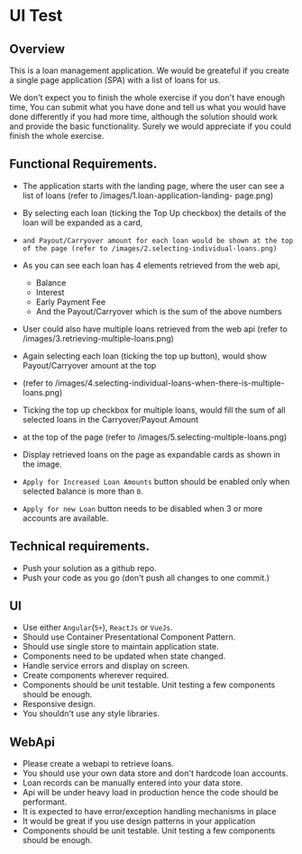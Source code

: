 # UI Test

## Overview

This is a loan management application. We would be greateful if you create a single page application (SPA) with a list of loans for us.

We don't expect you to finish the whole exercise if you don't have enough time, You can submit 
what you have done and tell us what you would have done differently if you had more time, although 
the solution should work and provide the basic functionality. Surely we would appreciate if you could finish the whole exercise.

## Functional Requirements.

* The application starts with the landing page, where the user can see a list of loans (refer to /images/1.loan-application-landing-    page.png)
* By selecting each loan (ticking the Top Up checkbox) the details of the loan will be expanded as a card, 
*	  and Payout/Carryover amount for each loan would be shown at the top of the page (refer to /images/2.selecting-individual-loans.png)
*	As you can see each loan has 4 elements retrieved from the web api, 
    - Balance
    - Interest
    - Early Payment Fee
    - And the Payout/Carryover which is the sum of the above numbers
* User could also have multiple loans retrieved from the web api (refer to /images/3.retrieving-multiple-loans.png)
* Again selecting each loan (ticking the top up button), would show Payout/Carryover amount at the top 
*   (refer to /images/4.selecting-individual-loans-when-there-is-multiple-loans.png)
* Ticking the top up checkbox for multiple loans, would fill the sum of all selected loans in the Carryover/Payout Amount 
*   at the top of the page (refer to /images/5.selecting-multiple-loans.png)

* Display retrieved loans on the page as expandable cards as shown in the image.
* `Apply for Increased Loan Amounts` button should be enabled only when selected balance is more than `0`.
* `Apply for new Loan` button needs to be disabled when 3 or more accounts are available.


## Technical requirements.

*   Push your solution as a github repo.
*   Push your code as you go (don't push all changes to one commit.)

## UI 

*   Use either `Angular`(`5+`), `ReactJs` or `VueJs`.
*   Should use Container Presentational Component Pattern.
*   Should use single store to maintain application state.
*   Components need to be updated when state changed.
*   Handle service errors and display on screen.
*   Create components wherever required.
*   Components should be unit testable. Unit testing a few components should be enough.
*   Responsive design.
*   You shouldn't use any style libraries.

## WebApi

*	Please create a webapi to retrieve loans.
*	You should use your own data store and don't hardcode loan accounts.
*	Loan records can be manually entered into your data store.
*	Api will be under heavy load in production hence the code should be performant.
*	It is expected to have error/exception handling mechanisms in place
*	It would be great if you use design patterns in your application
*	Components should be unit testable. Unit testing a few components should be enough.


